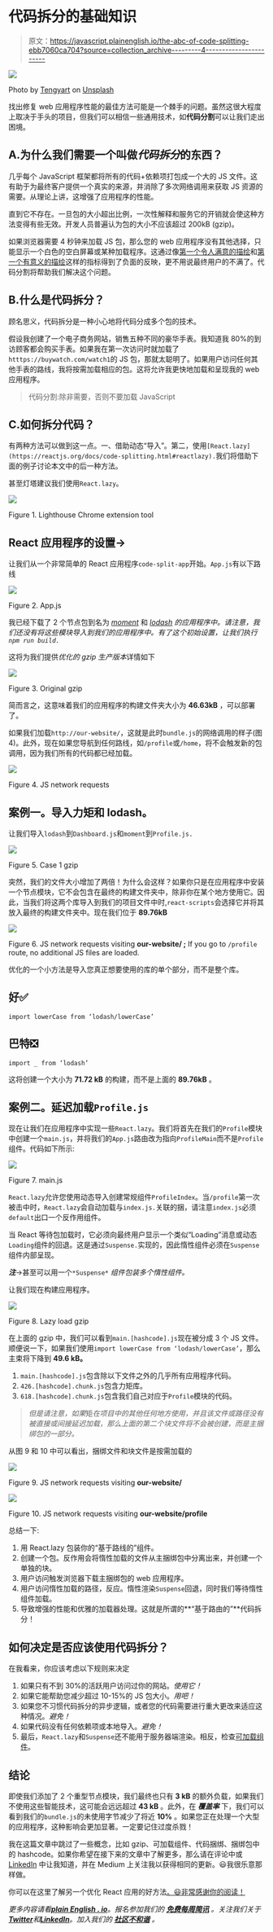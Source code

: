# 代码拆分的基础知识

> 原文：<https://javascript.plainenglish.io/the-abc-of-code-splitting-ebb7060ca704?source=collection_archive---------4----------------------->

![](img/3c21e06e76fd7557f0aaf9b8955029b4.png)

Photo by [Tengyart](https://unsplash.com/@tengyart?utm_source=unsplash&utm_medium=referral&utm_content=creditCopyText) on [Unsplash](https://unsplash.com/?utm_source=unsplash&utm_medium=referral&utm_content=creditCopyText)

找出修复 web 应用程序性能的最佳方法可能是一个棘手的问题。虽然这很大程度上取决于手头的项目，但我们可以相信一些通用技术，如**代码分割**可以让我们走出困境。

## A.**为什么我们需要一个叫做*代码拆分*的东西？**

几乎每个 JavaScript 框架都将所有的代码+依赖项打包成一个大的 JS 文件。这有助于为最终客户提供一个真实的来源，并消除了多次网络调用来获取 JS 资源的需要。从理论上讲，这增强了应用程序的性能。

直到它不存在。一旦包的大小超出比例，一次性解释和服务它的开销就会使这种方法变得有些无效。开发人员普遍认为包的大小不应该超过 200kB (gzip)。

如果浏览器需要 4 秒钟来加载 JS 包，那么您的 web 应用程序没有其他选择，只能显示一个白色的空白屏幕或某种加载程序。这通过像[第一个令人满意的描绘](https://developer.mozilla.org/en-US/docs/Glossary/First_contentful_paint)和[第一个有意义的描绘](https://developer.mozilla.org/en-US/docs/Glossary/first_meaningful_paint)这样的指标得到了负面的反映，更不用说最终用户的不满了。代码分割将帮助我们解决这个问题。

## B.**什么是代码拆分？**

顾名思义，代码拆分是一种小心地将代码分成多个包的技术。

假设我创建了一个电子商务网站，销售五种不同的豪华手表。我知道我 80%的到访顾客都会购买手表。如果我在第一次访问时就加载了`htttps://buywatch.com/watch1`的 JS 包，那就太聪明了。如果用户访问任何其他手表的路线，我将按需加载相应的包。这将允许我更快地加载和呈现我的 web 应用程序。

> 代码分割:除非需要，否则不要加载 JavaScript

## C.**如何拆分代码？**

有两种方法可以做到这一点。一、借助动态“导入”。第二，使用`[React.lazy](https://reactjs.org/docs/code-splitting.html#reactlazy).`我们将借助下面的例子讨论本文中的后一种方法。

甚至灯塔建议我们使用`React.lazy`。

![](img/1bd0bf24b561f24cf118e187d33ca8c7.png)

Figure 1\. Lighthouse Chrome extension tool

## React 应用程序的设置→

让我们从一个非常简单的 React 应用程序`code-split-app`开始。`App.js`有以下路线

![](img/26ee139c5af45f37bbf3a8592e006745.png)

Figure 2\. App.js

我已经下载了 2 个节点包到名为 [*moment*](https://momentjs.com/) 和 [*lodash*](https://www.npmjs.com/package/lodash) *的应用程序中。请注意，我们还没有将这些模块导入到我们的应用程序中。有了这个初始设置，让我们执行`npm run build.`*

这将为我们提供*优化的 gzip 生产版本*详情如下

![](img/dcb5cdbdb4e810aefcd64ae80d1288ac.png)

Figure 3\. Original gzip

简而言之，这意味着我们的应用程序的构建文件夹大小为 **46.63kB** ，可以部署了。

如果我们加载`http://our-website/`，这就是此时`bundle.js`的网络调用的样子(图 4)。此外，现在如果您导航到任何路线，如`/profile`或`/home`，将不会触发新的包调用，因为我们所有的代码都已经加载。

![](img/a4652fcad9c789317924dc1f407503c6.png)

Figure 4\. JS network requests

## 案例一。导入力矩和 lodash。

让我们导入`lodash`到`Dashboard.js`和`moment`到`Profile.js.`

![](img/c0f581f2e808158346c3c1110902adec.png)

Figure 5\. Case 1 gzip

突然，我们的文件大小增加了两倍！为什么会这样？如果你只是在应用程序中安装一个节点模块，它不会包含在最终的构建文件夹中，除非你在某个地方使用它。因此，当我们将这两个库导入到我们的项目文件中时,`react-scripts`会选择它并将其放入最终的构建文件夹中。现在我们位于 **89.76kB**

![](img/5d73a6def9ae823de3735cc6a2d1b42f.png)

Figure 6\. JS network requests visiting **our-website/ ;** If you go to `/profile` route, no additional JS files are loaded.

优化的一个小方法是导入您真正想要使用的库的单个部分，而不是整个库。

## 好✅

`import lowerCase from ‘lodash/lowerCase’`

## 巴特❎

`import _ from ‘lodash’`

这将创建一个大小为 **71.72 kB** 的构建，而不是上面的 **89.76kB** 。

## 案例二。延迟加载`Profile.js`

现在让我们在应用程序中实现一些`React.lazy`。我们将首先在我们的`Profile`模块中创建一个`main.js`，并将我们的`App.js`路由改为指向`ProfileMain`而不是`Profile`组件。代码如下所示:

![](img/79fdd155dacaf886a36d51b758c0747a.png)

Figure 7\. main.js

`React.lazy`允许您使用动态导入创建常规组件`ProfileIndex`。当`/profile`第一次被击中时，`React.lazy`会自动加载与`index.js.`关联的捆，请注意`index.js`必须`default`出口一个反作用组件。

当 React 等待包加载时，它必须向最终用户显示一个类似“Loading”消息或动态`Loading`组件的回退。这是通过`Suspense.`实现的，因此惰性组件必须在`Suspense`组件内部呈现。

***注***→甚至可以用一个`*Suspense*` *组件包装多个惰性组件。*

让我们现在构建应用程序。

![](img/1a535d45842e040deaf3a7a748010552.png)

Figure 8\. Lazy load gzip

在上面的 gzip 中，我们可以看到`main.[hashcode].js`现在被分成 3 个 JS 文件。顺便说一下，如果我们使用`import lowerCase from ‘lodash/lowerCase’`，那么主束将下降到 **49.6 kB。**

1.  `main.[hashcode].js`包含除以下文件之外的几乎所有应用程序代码。
2.  `426.[hashcode].chunk.js`包含力矩库。
3.  `618.[hashcode].chunk.js`包含我们自己对应于`Profile`模块的代码。

> *但是请注意，如果*矩*在项目中的其他任何地方使用，并且该文件或路径没有被直接或间接延迟加载，那么上面的第二个块文件将不会被创建，而是主捆绑包的一部分。*

从图 9 和 10 中可以看出，捆绑文件和块文件是按需加载的

![](img/fe0382e53f7510016868b8f783b136ba.png)

Figure 9\. JS network requests visiting **our-website/**

![](img/dbfeb12f8ab55fa31ac8a40aef05494d.png)

Figure 10\. JS network requests visiting **our-website/profile**

总结一下:

1.  用 React.lazy 包装你的“基于路线的”组件。
2.  创建一个包。反作用会将惰性加载的文件从主捆绑包中分离出来，并创建一个单独的块。
3.  用户访问触发浏览器下载主捆绑包的 web 应用程序。
4.  用户访问惰性加载的路径，反应。惰性渲染`Suspense`回退，同时我们等待惰性组件加载。
5.  导致增强的性能和优雅的加载器处理。这就是所谓的**“基于路由的”**代码拆分！

## 如何决定是否应该使用代码拆分？

在我看来，你应该考虑以下规则来决定

1.  如果只有不到 30%的活跃用户访问过你的网站。*使用它！*
2.  如果它能帮助您减少超过 10-15%的 JS 包大小。*用吧！*
3.  如果您不习惯代码拆分的异步逻辑，或者您的代码需要进行重大更改来适应这种情况。*避免！*
4.  如果代码没有任何依赖项或本地导入。*避免！*
5.  最后，`React.lazy`和`Suspense`还不能用于服务器端渲染。相反，检查[可加载组件](https://loadable-components.com/docs/server-side-rendering/)。

## 结论

即使我们添加了 2 个重型节点模块，我们最终也只有 **3 kB** 的额外负载，如果我们不使用这些智能技术，这可能会远远超过 **43 kB** 。此外，在 ***覆盖率*** 下，我们可以看到我们的`bundle.js`的未使用字节减少了将近 **10%** 。如果您正在处理一个大型的应用程序，这种影响会更加显著。一定要记住过度杀戮！

我在这篇文章中跳过了一些概念，比如 gzip、可加载组件、代码捆绑、捆绑包中的 hashcode。如果你希望在接下来的文章中了解更多，那么请在评论中或 [LinkedIn](https://www.linkedin.com/in/abhayganjoo/) 中让我知道，并在 Medium 上关注我以获得相同的更新。😃我很乐意那样做。

你可以在这里了解另一个优化 React 应用的好方法[。😃非常感谢你的阅读！](https://blog.bitsrc.io/how-to-make-your-react-application-even-faster-3efe9387cbb1)

*更多内容请看*[***plain English . io***](https://plainenglish.io/)*。报名参加我们的* [***免费每周简讯***](http://newsletter.plainenglish.io/) *。关注我们关于*[***Twitter***](https://twitter.com/inPlainEngHQ)*和*[***LinkedIn***](https://www.linkedin.com/company/inplainenglish/)*。加入我们的* [***社区不和谐***](https://discord.gg/GtDtUAvyhW) *。*